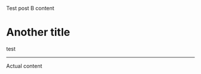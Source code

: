 <title>Example B</title>
<excerpt>Test post B content</excerpt>

Another title
==========

test

----

Actual content